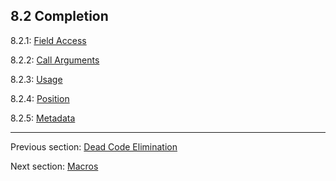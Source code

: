 ## 8.2 Completion

8.2.1: [Field Access](field_access.md)

8.2.2: [Call Arguments](call_arguments.md)

8.2.3: [Usage](usage.md)

8.2.4: [Position](position.md)

8.2.5: [Metadata](metadata.md)

---

Previous section: [Dead Code Elimination](dead_code_elimination.md)

Next section: [Macros](macros.md)
